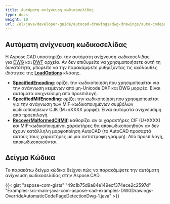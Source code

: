 ```yaml
---
title: Αυτόματη ανίχνευση κωδικοσελίδας
type: docs
weight: 10
url: /el/java/developer-guide/autocad-drawings/dwg-drawings/auto-codepage-detection/
---
```


## **Αυτόματη ανίχνευση κωδικοσελίδας**

Η Aspose.CAD υποστηρίζει την αυτόματη ανίχνευση κωδικοσελίδας για [DWG](https://docs.fileformat.com/cad/dwg/) και [DWF](https://docs.fileformat.com/cad/dwf/) αρχεία. Αν δεν επιθυμείτε να χρησιμοποιήσετε αυτή τη δυνατότητα, μπορείτε να την παρακάμψετε ρυθμίζοντας τις ακόλουθες ιδιότητες της [**LoadOptions**](https://reference.aspose.com/cad/java/com.aspose.cad/LoadOptions) κλάσης.

- [**SpecifiedEncoding**](https://reference.aspose.com/cad/java/com.aspose.cad/LoadOptions#setSpecifiedEncoding-int-): ορίζει την κωδικοποίηση που χρησιμοποιείται για την ανάγνωση κειμένων από μη-Unicode DXF και DWG μορφές. Είναι αυτόματα ανιχνεύσιμη από προεπιλογή.
- [**SpecifiedMifEncoding**](https://reference.aspose.com/cad/java/com.aspose.cad/LoadOptions#setSpecifiedMifEncoding-int-): ορίζει την κωδικοποίηση που χρησιμοποιείται για την ανάγνωση των MIF-κωδικοποιημένων συμβόλων κωδικοποιήσεων CJK (M+nXXXX μορφή). Είναι αυτόματα ανιχνεύσιμη από προεπιλογή.
- [**RecoverMalformedCifMif**](https://reference.aspose.com/cad/java/com.aspose.cad/LoadOptions#setRecoverMalformedCifMif-boolean-): καθορίζει αν οι χαρακτήρες CIF (U+XXXX) και MIF-κωδικοποιημένοι χαρακτήρες θα αποκωδικοποιηθούν αν δεν έχουν κατάλληλη μορφοποίηση AutoCAD (το AutoCAD προσαρτά αυτούς τους χαρακτήρες με μία αντίστροφη γραμμή). Από προεπιλογή, αποκωδικοποιούνται.

## Δείγμα Κώδικα

Το παρακάτω δείγμα κώδικα δείχνει πώς να παρακάμψετε την αυτόματη ανίχνευση κωδικοσελίδας στην Aspose.CAD.

{{< gist "aspose-com-gists" "49c1b75d9a84e149ecf374ece2c2597d" "Examples-src-main-java-com-aspose-cad-examples-DWGDrawings-OverrideAutomaticCodePageDetectionDwg-1.java" >}}
